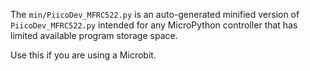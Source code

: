 The `min/PiicoDev_MFRC522.py` is an auto-generated minified version of `PiicoDev_MFRC522.py` intended for any MicroPython controller that has limited available program storage space.

Use this if you are using a Microbit.
